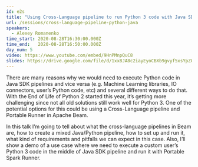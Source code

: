 ```yaml
---
id: e2s
title: "Using Cross-Language pipeline to run Python 3 code with Java SDK"
url: /sessions/cross-language-pipeline-python-java
speakers:
  - Alexey Romanenko
time_start: 2020-08-28T16:30:00.000Z
time_end:   2020-08-28T16:50:00.000Z
day_num: 5
video: https://www.youtube.com/embed/9HnPMnpQuC8
slides: https://drive.google.com/file/d/1xx8JA8c2iayEyoCBXb9gvyf5xsYpZGtc/view?usp=sharing
---
```


There are many reasons why we would need to execute Python code in Java SDK pipelines and vice versa (e.g. Machine Learning libraries, IO connectors, user’s Python code, etc) and several different ways to do that. WIth the End of Life of Python 2 started this year, it’s getting more challenging since not all old solutions still work well for Python 3. One of the potential options for this could be using a Cross-Language pipeline and Portable Runner in Apache Beam.

In this talk I’m going to tell about what the cross-language pipelines in Beam are, how to create a mixed Java/Python pipeline, how to set up and run it, what kind of requirements and pitfalls we can expect in this case. Also, I’ll show a demo of a use case where we need to execute a custom user’s Python 3 code in the middle of Java SDK pipeline and run it with Portable Spark Runner.